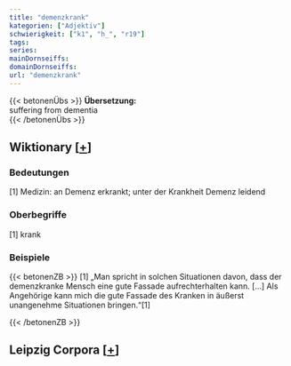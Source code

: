 ```yaml
---
title: "demenzkrank"
kategorien: ["Adjektiv"]
schwierigkeit: ["k1", "h_", "r19"]
tags:
series:
mainDornseiffs:
domainDornseiffs:
url: "demenzkrank"
---
```


{{< betonenÜbs >}}
**Übersetzung:**  
suffering from dementia  
{{< /betonenÜbs >}}

## Wiktionary [[+](https://de.wiktionary.org/wiki/demenzkrank)]

### Bedeutungen
[1] Medizin: an Demenz erkrankt; unter der Krankheit Demenz leidend  

### Oberbegriffe
[1] krank  

### Beispiele
{{< betonenZB >}}
[1] „Man spricht in solchen Situationen davon, dass der demenzkranke Mensch eine gute Fassade aufrechterhalten kann. […] Als Angehörige kann mich die gute Fassade des  Kranken in äußerst unangenehme Situationen bringen.“[1]  

{{< /betonenZB >}}

## Leipzig Corpora [[+](https://corpora.uni-leipzig.de/en/res?word=demenzkrank&corpusId=deu_newscrawl-public_2018)]

